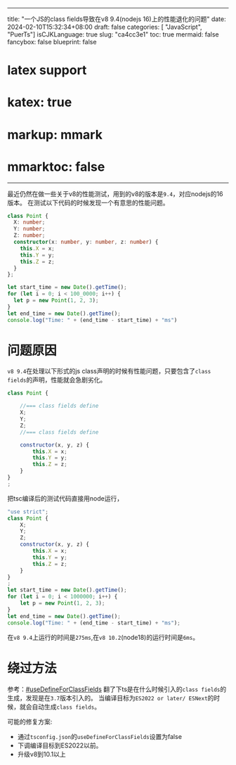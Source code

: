 
---
title: "一个JS的class fields导致在v8 9.4(nodejs 16)上的性能退化的问题"
date: 2024-02-10T15:32:34+08:00
draft: false
categories: [ "JavaScript", "PuerTs"]
isCJKLanguage: true
slug: "ca4cc3e1"
toc: true
mermaid: false
fancybox: false
blueprint: false
# latex support
# katex: true
# markup: mmark
# mmarktoc: false 
---


最近仍然在做一些关于v8的性能测试，用到的v8的版本是`9.4`，对应nodejs的16版本。
在测试以下代码的时候发现一个有意思的性能问题。

```ts
class Point {
  X: number;
  Y: number;
  Z: number;
  constructor(x: number, y: number, z: number) {
    this.X = x;
    this.Y = y;
    this.Z = z;
  }
};

let start_time = new Date().getTime();
for (let i = 0; i < 100_0000; i++) {
  let p = new Point(1, 2, 3);
}
let end_time = new Date().getTime();
console.log("Time: " + (end_time - start_time) + "ms")
```


# 问题原因

`v8 9.4`在处理以下形式的js class声明的时候有性能问题，只要包含了`class fields`的声明，性能就会急剧劣化。

```js
class Point {

    //=== class fields define
    X;
    Y;
    Z;
    //=== class fields define

    constructor(x, y, z) {
        this.X = x;
        this.Y = y;
        this.Z = z;
    }
}
;
```

把tsc编译后的测试代码直接用node运行，

```js
"use strict";
class Point {
    X;
    Y;
    Z;
    constructor(x, y, z) {
        this.X = x;
        this.Y = y;
        this.Z = z;
    }
}
;
let start_time = new Date().getTime();
for (let i = 0; i < 1000000; i++) {
    let p = new Point(1, 2, 3);
}
let end_time = new Date().getTime();
console.log("Time: " + (end_time - start_time) + "ms");
```

在`v8 9.4`上运行的时间是`275ms`,在`v8 10.2`(node18)的运行时间是`6ms`。


# 绕过方法

参考：[#useDefineForClassFields](https://www.typescriptlang.org/tsconfig#useDefineForClassFields)
翻了下ts是在什么时候引入的`class fields`的生成，发现是在`3.7`版本引入的。
当编译目标为`ES2022 or later/ ESNext`的时候，就会自动生成`class fields`。

可能的修复方案:

- 通过`tsconfig.json`的`useDefineForClassFields`设置为false
- 下调编译目标到ES2022以前。
- 升级v8到10.1以上
